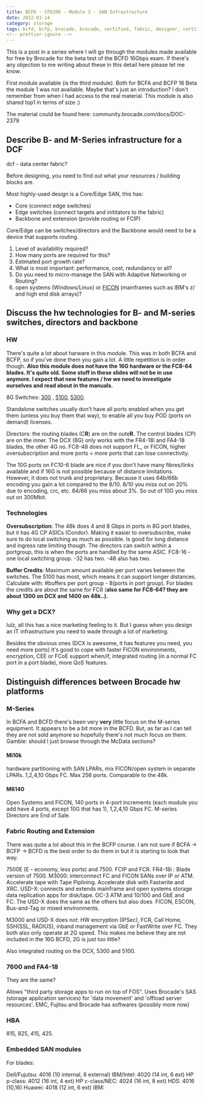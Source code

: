 ```yaml
---
title: BCFD - CFD200 - Module 3 - SAN Infrastructure
date: 2012-01-14
category: storage
tags: bcfd, bcfp, brocade, brocade, certified, fabric, designer, certification, storage, storage, area, network, storage, network
<!-- prettier-ignore -->
---
```


This is a post in a series where I will go through the modules made available
for free by Brocade for the beta test of the BCFD 16Gbps exam. If there's any
objection to me writing about these in this detail here please let me know.

First module available (is the third module). Both for BCFA and BCFP 16 Beta the
module 1 was not available. Maybe that's just an introduction? I don't remember
from when I had access to the real material. This module is also shared top1 in
terms of size :)

The material could be found here: community.brocade.com/docs/DOC-2379

## Describe B- and M-Series infrastructure for a DCF

dcf - data center fabric?

Before designing, you need to find out what your resources / building blocks
are.

Most highly-used design is a Core/Edge SAN, this has:

- Core (connect edge switches)
- Edge switches (connect targets and inititators to the fabric)
- Backbone and extension (provide routing or FCIP)

Core/Edge can be switches/directors and the Backbone would need to be a device
that supports routing.

1. Level of availability required?
2. How many ports are required for this?
3. Estimated port growth rate?
4. What is most important: performance, cost, redundancy or all?
5. Do you need to micro-manage the SAN with Adaptive Networking or Routing?
6. open systems (Windows/Linux) or
   [FICON](http://en.wikipedia.org/wiki/FICON "on wikipedia") (mainframes such
   as IBM's z/ and high end disk arrays)?

## Discuss the hw technologies for B- and M-series switches, directors and backbone

### HW

There's quite a lot about harware in this module. This was in both BCFA and
BCFP, so if you've done them you gain a lot. A little repetition is in order
though. **Also this module does not have the 16G hardware or the FC8-64 blades.
It's quite old. Some stuff in these slides will not be in use anymore. I expect
that new features / hw we need to investigate ourselves and read about in the
manuals.**

8G Switches:
[300](http://www.brocade.com/products/all/switches/product-details/300-switch/specifications.page)
, [5100](http://www.brocade.com/products/all/switches/product-details/5100-switch/specifications.page),
[5300](http://www.brocade.com/products/all/switches/product-details/5300-switch/specifications.page "brocade.com").

Standalone switches usually don't have all ports enabled when you get them
(unless you buy them that way), to enable all you buy POD (ports on demand)
licenses.

Directors: the routing blades (C**R**) are on the oute**R.** The control blades
(CP) are on the inner. The DCX (8G) only works with the FR4-18i and FA4-18
blades, the other 4G no. FC8-48 does not support FL\_ or FICON, higher
oversubscription and more ports = more ports that can lose connectivity.

The 10G ports on FC10-6 blade are nice if you don't have many fibres/links
available and if 16G is not possible because of distance limitations. However,
it does not trunk and proprietary. Because it uses 64b/66b encoding you gain a
lot compared to the 8/10. 8/10 you miss out on 20% due to encoding, crc, etc.
64/66 you miss about 3%. So out of 10G you miss out on 300Mbit.

### Technologies

**Oversubscription**: The 48k does 4 and 8 Gbps in ports in 8G port blades, but
it has 4G CP ASICs (Condor). Making it easier to oversubscribe, make sure to do
local switching as much as possible. Is good for long distance and ingress rate
limiting though. The directors can switch within a portgroup, this is when the
ports are handled by the same ASIC. FC8-16 - one local switching group. -32 has
two. -48 also has two.

**Buffer Credits**: Maximum amount available per port varies between the
switches. The 5100 has most, which means it can support longer distances.
Calculate with: #buffers per port group - 8(ports in port group). For blades the
credits are about the same for FC8 (**also same for FC8-64? they are about 1300
on DCX and 1400 on 48k..).**

### Why get a DCX?

lulz, all this has a nice marketing feeling to it. But I guess when you design
an IT infrastructure you need to wade through a lot of marketing.

Besides the obvious ones (DCX is awesome, it has features you need, you need
more ports) it's good to cope with faster FICON environments, encryption, CEE or
FCoE support when/if, integrated routing (in a normal FC port in a port blade),
more QoS features.

## Distinguish differences between Brocade hw platforms

### M-Series

In BCFA and BCFD there's been very **very** little focus on the M-series
equipment. It appears to be a bit more in the BCFD. But, as far as I can tell
they are not sold anymore so hopefully there's not much focus on them. Gamble:
should I just browse through the McData sections?

#### Mi10k

hardware partitioning with SAN LPARs, mix FICON/open system in separate LPARs.
1,2,4,10 Gbps FC. Max 256 ports. Comparable to the 48k.

#### M6140

Open Systems and FICON, 140 ports in 4-port increments (each module you add have
4 ports, except 10G that has 1), 1,2,4,10 Gbps FC. M-series Directors are End of
Sale.

### Fabric Routing and Extension

There was quite a lot about this in the BCFP course. I am not sure if BCFA ->
BCFP -> BCFD is the best order to do them in but it is starting to look that
way.

7500E (E - economy, less ports) and 7500. FCIP and FCR. FR4-18i : Blade version
of 7500. M3000: interconnect FC and FICON SANs over IP or ATM. Accelerate tape
with Tape Piplining. Accelerate disk with Fastwrite and XRC. USD-X: connects and
extends mainframe and open systems storage data replication apps for
disk/tape. OC-3 ATM and 10/100 and GbE and FC. The USD-X does the same as the
others but also does  FICON, ESCON, Bus-and-Tag or mixed environments.

M3000 and USD-X does not: HW encryption (IPSec), FCR, Call Home, SSH(SSL,
RADIUS), inband management via GbE or FastWrite over FC. They both also only
operate at 2G speed. This makes me believe they are not included in the 16G
BCFD, 2G is just too little?

Also integrated routing on the DCX, 5300 and 5100.

### 7600 and FA4-18

They are the same?

Allows "third party storage apps to run on top of FOS". Uses Brocade's SAS
(storage application services) for 'data movement' and 'offload server
resources'. EMC, Fujitsu and Brocade has softwares (possibly more now)

### HBA

815, 825, 415, 425.

### Embedded SAN modules

For blades:

Dell/Fujutsu: 4016 (10 internal, 6 external) IBM/Intel: 4020 (14 int, 6 ext) HP
p-class: 4012 (16 int, 4 ext) HP c-class/NEC: 4024 (16 int, 8 ext) HDS: 4016
(10,16) Huawei: 4018 (12 int, 6 ext) IBM:
